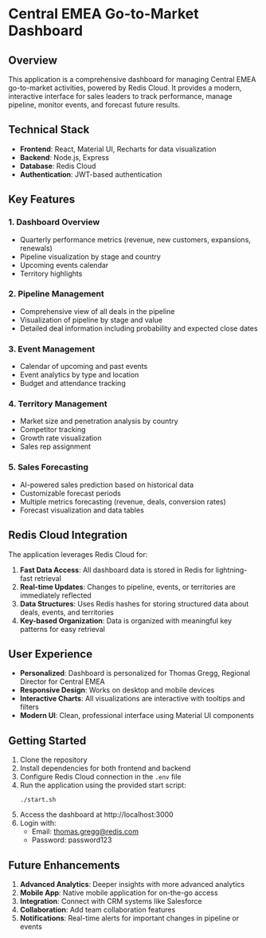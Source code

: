 # Central EMEA Go-to-Market Dashboard

## Overview

This application is a comprehensive dashboard for managing Central EMEA go-to-market activities, powered by Redis Cloud. It provides a modern, interactive interface for sales leaders to track performance, manage pipeline, monitor events, and forecast future results.

## Technical Stack

- **Frontend**: React, Material UI, Recharts for data visualization
- **Backend**: Node.js, Express
- **Database**: Redis Cloud
- **Authentication**: JWT-based authentication

## Key Features

### 1. Dashboard Overview
- Quarterly performance metrics (revenue, new customers, expansions, renewals)
- Pipeline visualization by stage and country
- Upcoming events calendar
- Territory highlights

### 2. Pipeline Management
- Comprehensive view of all deals in the pipeline
- Visualization of pipeline by stage and value
- Detailed deal information including probability and expected close dates

### 3. Event Management
- Calendar of upcoming and past events
- Event analytics by type and location
- Budget and attendance tracking

### 4. Territory Management
- Market size and penetration analysis by country
- Competitor tracking
- Growth rate visualization
- Sales rep assignment

### 5. Sales Forecasting
- AI-powered sales prediction based on historical data
- Customizable forecast periods
- Multiple metrics forecasting (revenue, deals, conversion rates)
- Forecast visualization and data tables

## Redis Cloud Integration

The application leverages Redis Cloud for:

1. **Fast Data Access**: All dashboard data is stored in Redis for lightning-fast retrieval
2. **Real-time Updates**: Changes to pipeline, events, or territories are immediately reflected
3. **Data Structures**: Uses Redis hashes for storing structured data about deals, events, and territories
4. **Key-based Organization**: Data is organized with meaningful key patterns for easy retrieval

## User Experience

- **Personalized**: Dashboard is personalized for Thomas Gregg, Regional Director for Central EMEA
- **Responsive Design**: Works on desktop and mobile devices
- **Interactive Charts**: All visualizations are interactive with tooltips and filters
- **Modern UI**: Clean, professional interface using Material UI components

## Getting Started

1. Clone the repository
2. Install dependencies for both frontend and backend
3. Configure Redis Cloud connection in the `.env` file
4. Run the application using the provided start script:
   ```
   ./start.sh
   ```
5. Access the dashboard at http://localhost:3000
6. Login with:
   - Email: thomas.gregg@redis.com
   - Password: password123

## Future Enhancements

1. **Advanced Analytics**: Deeper insights with more advanced analytics
2. **Mobile App**: Native mobile application for on-the-go access
3. **Integration**: Connect with CRM systems like Salesforce
4. **Collaboration**: Add team collaboration features
5. **Notifications**: Real-time alerts for important changes in pipeline or events 